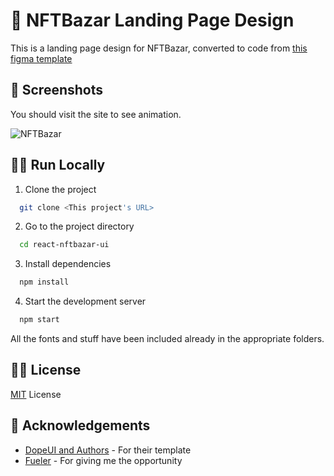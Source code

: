 
# 🎨 NFTBazar Landing Page Design

This is a landing page design for NFTBazar, converted to code from [this figma template](https://dopeui.co/)

## 📸 Screenshots

You should visit the site to see animation.

![NFTBazar](https://user-images.githubusercontent.com/63452683/173348403-7c9332a0-95d0-4c4e-a7ef-31890dc0b4d6.png)

## 🏃‍♂️ Run Locally

1. Clone the project

```bash
  git clone <This project's URL>
```

2. Go to the project directory

```bash
  cd react-nftbazar-ui
```

3. Install dependencies

```bash
  npm install
```

4. Start the development server

```bash
  npm start
```

All the fonts and stuff have been included already in the appropriate folders.

## 👩‍⚖️ License

[MIT](/license) License


## 🙏 Acknowledgements

 - [DopeUI and Authors](https://dopeui.co/) - For their template
 - [Fueler](https://fueler.io) - For giving me the opportunity
